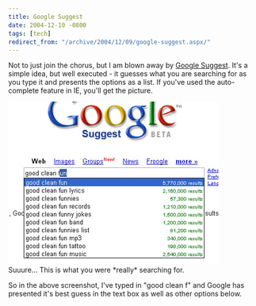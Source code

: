 ```yaml
---
title: Google Suggest
date: 2004-12-10 -0800
tags: [tech]
redirect_from: "/archive/2004/12/09/google-suggest.aspx/"
---
```


Not to just join the chorus, but I am blown away by [Google
Suggest](http://www.google.com/webhp?complete=1&hl=en). It's a simple
idea, but well executed - it guesses what you are searching for as you
type it and presents the options as a list. If you've used the
auto-complete feature in IE, you'll get the picture.

![](/images/GoogleSuggest.jpg) \
Suuure... This is what you were \*really\* searching for.

So in the above screenshot, I've typed in "good clean f" and Google has
presented it's best guess in the text box as well as other options
below.

